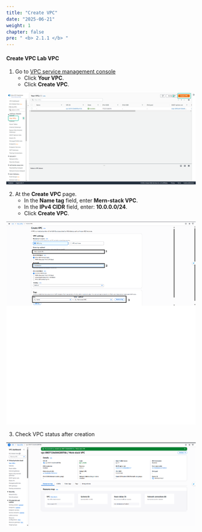 ```yaml
---
title: "Create VPC"
date: "2025-06-21"
weight: 1
chapter: false
pre: " <b> 2.1.1 </b> "
---
```


#### Create VPC **Lab VPC**

1. Go to [VPC service management console](https://console.aws.amazon.com/vpc/home)
   - Click **Your VPC**.
   - Click **Create VPC**.

![VPC](/images/2.prerequisite/001-createvpc.png)

2. At the **Create VPC** page.
   - In the **Name tag** field, enter **Mern-stack VPC**.
   - In the **IPv4 CIDR** field, enter: **10.0.0.0/24**.
   - Click **Create VPC**.

![VPC](/images/2.prerequisite/2.1/2.1.1/1.png)

3. Check VPC status after creation

![VPC](/images/2.prerequisite/2.1/2.1.1/2.png)
